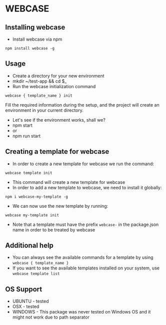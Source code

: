 # WEBCASE
## Installing webcase
- Install webcase via npm

```
npm install webcase -g
```

## Usage
- Create a directory for your new environment
- mkdir ~/test-app && cd $_
- Run the webcase initialization command

```
webcase { template_name } init
```

Fill the required information during the setup, and the project will create an environment in your current directory.
- Let's see if the environment works, shall we?
- npm start
- or
- npm run start

## Creating a template for webcase
- In order to create a new template for webcase we run the command:

```
webcase template init
```

- This command will create a new template for webcase
- In order to add a new template to webcase, we need to install it globally:

```
npm i webcase-my-template -g
```

- We can now use the new template by running:

```
webcase my-template init
```

- Note that a template must have the prefix `webcase-` in the package.json name in order to be treated by webcase

## Additional help
- You can always see the available commands for a template by using `webcase { template_name }`
- If you want to see the available templates installed on your system, use `webcase template list`

## OS Support
- UBUNTU - tested
- OSX - tested
- WINDOWS - This package was never tested on Windows OS and it might not work due to path separator
